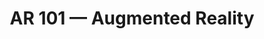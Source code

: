 ---
title: AR 101 — Augmented Reality
tags: [Augmented Reality - AR, Series]
# style : fill, border
style: border
color: info
description: In this series, a brief introduction to the basic notions that involve the concept of Augmented Reality will be presented. Some basic knowledge that we all should know to start!
external_url: https://medium.com/@mafda_/ar-101-augmented-reality-6bc92a863b2e
---